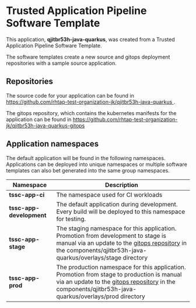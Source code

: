 # Trusted Application Pipeline Software Template

This application, **qjitbr53h-java-quarkus**, was created from a Trusted Application Pipeline Software Template.

The software templates create a new source and gitops deployment repositories with a sample source application. 

## Repositories

The source code for your application can be found in [https://github.com/rhtap-test-organization-jk/qjitbr53h-java-quarkus ](https://github.com/rhtap-test-organization-jk/qjitbr53h-java-quarkus ).
 
The gitops repository, which contains the kubernetes manifests for the application can be found in 
[https://github.com/rhtap-test-organization-jk/qjitbr53h-java-quarkus-gitops ](https://github.com/rhtap-test-organization-jk/qjitbr53h-java-quarkus-gitops ) 

## Application namespaces 

The default application will be found in the following namespaces. Applications can be deployed into unique namespaces or multiple software templates can also bet generated into the same group namespaces.  

|  Namespace   |  Description   |  
| -------- | -------- |
| **tssc-app-ci** | The namespace used for CI workloads |
| **tssc-app-development** | The default application during development. Every build will be deployed to this namespace for testing. |
| **tssc-app-stage** | The staging namespace for this application. Promotion from development to stage is manual via an update to the [gitops repository](https://github.com/rhtap-test-organization-jk/qjitbr53h-java-quarkus-gitops ) in the components/qjitbr53h-java-quarkus/overlays/stage directory |
| **tssc-app-prod** | The production namespace for this application. Promotion from stage to production is manual via an update to the [gitops repository](https://github.com/rhtap-test-organization-jk/qjitbr53h-java-quarkus-gitops ) in the components/qjitbr53h-java-quarkus/overlays/prod directory |